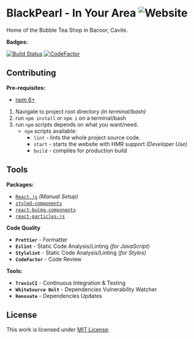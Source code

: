 # BlackPearl - In Your Area ![Website](https://img.shields.io/website?down_color=red&down_message=maintenance&style=for-the-badge&up_color=green&up_message=online&url=https%3A%2F%2Fblackpearl.now.sh)

Home of the Bubble Tea Shop in Bacoor, Cavite.

**Badges:**

[![Build Status](https://travis-ci.com/jhdcruz/BlackPearl-website.svg?token=fiiouVpFksoACZRN1N2B&branch=master)](https://travis-ci.com/jhdcruz/BlackPearl-website) [![CodeFactor](https://www.codefactor.io/repository/github/jhdcruz/blackpearl-website/badge?s=7e5544986aaa83e6666d1f2fb79fb34e296fc487)](https://www.codefactor.io/repository/github/jhdcruz/blackpearl-website)

## Contributing

**Pre-requisites:**

- [npm 6+](https://nodejs.org/en/download/)

1.  Navigate to project root directory _(in terminal/bash)_
2.  run `npm install` or `npm i` on a terminal/bash
3.  run `npm` scripts depends on what you want/need.
    - `npm` scripts available:
      - `lint` - lints the whole project source code.
      - `start` - starts the website with HMR support _(Developer Use)_
      - `build` - compiles for production build

## Tools

**Packages:**

- [`React.js`](https://reactjs.org) _(Manual Setup)_
- [`styled-components`](https://www.styled-components.com/)
- [`react-bulma-components`](https://github.com/couds/react-bulma-components)
- [`react-particles-js`](https://www.npmjs.com/package/react-particles-js)

**Code Quality**

- **`Prettier`** - Formatter
- **`Eslint`** - Static Code Analysis/Linting _(for JavaScript)_
- **`Stylelint`** - Static Code Analysis/Linting _(for Styles)_
- **`CodeFactor`** - Code Review

**Tools:**

- **`TravisCI`** - Continuous Integration & Testing
- **`WhiteSource Bolt`** - Dependencies Vulnerability Watcher
- **`Renovate`** - Dependencies Updates

## License

This work is licensed under [MIT License](/LICENSE.txt).
